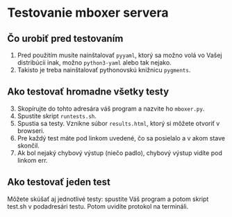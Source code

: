 # Testovanie mboxer servera

## Čo urobiť pred testovaním

1. Pred použitím musíte nainštalovať `pyyaml`, ktorý sa možno volá vo Vašej distribúcii
   inak, možno `python3-yaml` alebo tak nejako.
2. Takisto je treba nainštalovať pythonovskú knižnicu `pygments`.

## Ako testovať hromadne všetky testy

3. Skopírujte do tohto adresára váš program a nazvite ho `mboxer.py`.
4. Spustite skript `runtests.sh`.
5. Spustia sa testy. Vznikne súbor `results.html`, ktorý si môžete otvoriť v browseri.
6. Pre každý test máte pod linkom uvedené, čo sa posielalo a v akom stave skončil.
7. Ak bol nejaký chybový výstup (niečo padlo), chybový výstup vidíte pod linkom err.

## Ako testovať jeden test

Môžete skúšať aj jednotlivé testy: spustite Váš program a potom skript test.sh v podadresári testu. Potom uvidíte protokol na termináli.


